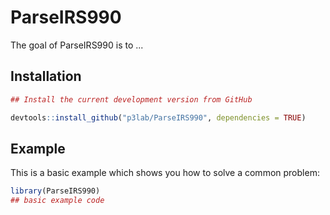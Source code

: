 
# ParseIRS990 

<!-- badges: start -->
<!-- badges: end -->

The goal of ParseIRS990 is to ...

## Installation

``` r
## Install the current development version from GitHub

devtools::install_github("p3lab/ParseIRS990", dependencies = TRUE)

```

## Example

This is a basic example which shows you how to solve a common problem:

``` r
library(ParseIRS990)
## basic example code
```

